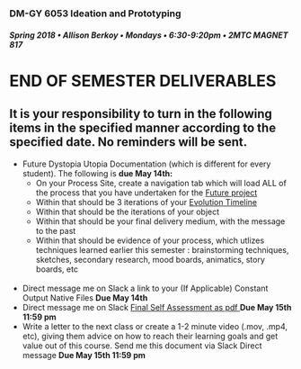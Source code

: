 ### DM-GY 6053 Ideation and Prototyping
##### Spring 2018 • Allison Berkoy • Mondays • 6:30-9:20pm • 2MTC MAGNET 817

# END OF SEMESTER DELIVERABLES


## It is your responsibility to turn in the following items in the specified manner according to the specified date. No reminders will be sent.

<ul>
<li>Future Dystopia Utopia Documentation (which is different for every student). The following is <strong> due May 14th: </strong> <br>
	<ul>
		<li> On your Process Site, create a navigation tab which will load ALL of the process that you have undertaken for the <a href="future.md">Future project</a></li>
		<li> Within that should be 3 iterations of your <a href="evolution_timeline.md"> Evolution Timeline </a></li>
		<li> Within that should be the iterations of your object</li>
		<li> Within that should be your final delivery medium, with the message to the past </li>
		<li> Within that should be evidence of your process, which utlizes techniques learned earlier this semester : brainstorming techniques, sketches, secondary research, mood boards, animatics, story boards, etc </li>
	</ul></li> <br>
<li> Direct message me on Slack a link to your (If Applicable) Constant Output Native Files <strong> Due May 14th </strong> </li>
<li>Direct message me on Slack <a href = "I&P_final_self_assessment_2017.pdf"> Final Self Assessment as pdf  </a><strong>  Due May 15th 11:59 pm </strong> </li>
<Li>Write a letter to the next class or create a 1-2 minute video (.mov, .mp4, etc), giving them advice on how to reach their learning goals and get value out of this course. Send me this document via Slack Direct message <strong> Due May 15th 11:59 pm </strong></li>
</ul>
